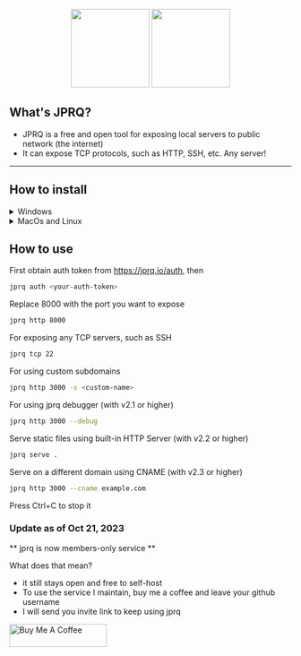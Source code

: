 <p align="center">
    <img height="140" src="https://user-images.githubusercontent.com/35038240/221522083-1011e567-e2b7-424c-a018-15e965cf8df9.png#gh-light-mode-only">
    <img height="140" src="https://user-images.githubusercontent.com/35038240/221522077-5b1e3eca-ca85-4c9f-93a9-afd39cc93c88.png#gh-dark-mode-only">
</p>

## What's JPRQ?

- JPRQ is a free and open tool for exposing local servers to public network (the internet)
- It can expose TCP protocols, such as HTTP, SSH, etc. Any server!

---

## How to install

<details>
<summary>Windows</summary>
<p align='center'><a href="https://youtube.com/watch?v=frgVQPi-GlY">📹Video tutorial</a><br></p>

1. Install the latest <a href='https://github.com/azimjohn/jprq/releases'>release</a> of JPRQ<br>
2. Place the file where it is convenient for you<br><br>
   <i>(At this point, you can use the program, but you will need to manually call the <code>.exe</code> file)</i><br>
3. Create <b>jprq.bat</b> file so we can use the "jprq" keyword to call the <b>.exe</b> file<br>

    ```bash
    @echo off
    "C:\Exact\Path\To\File\jprq-windows-386.exe" %*
    ```

4. Awesome! Finally, we need to <a href="https://www.youtube.com/watch?v=gb9e3m98avk">add to the environment variable "
   PATH"</a>, the path to the folder where we created .bat file <i>(step 3)</i><br><br>

<p align='center'><b>Congratulations!</b> You can check if everything is working with the jprq command in CMD</p>
<hr>

</details>

<details>
    <summary> MacOs and Linux</summary>

```bash
$ brew install jprq
```

or

```bash
$ curl -fsSL https://jprq.io/install.sh | sudo bash
```

Arch-based distros

1. JPRQ is available on the [AUR](https://aur.archlinux.org/packages/jprq/).

   ```bash
   git clone https://aur.archlinux.org/jprq.git
   cd jprq
   makepkg -si
   ```

2. You can use an AUR helper like `yay` to install it:

   ```bash
   yay -S jprq
   ```

</details>

## How to use

First obtain auth token from https://jprq.io/auth, then

```bash
jprq auth <your-auth-token>
```

Replace 8000 with the port you want to expose

```bash
jprq http 8000
```

For exposing any TCP servers, such as SSH

```bash
jprq tcp 22
```

For using custom subdomains

```bash
jprq http 3000 -s <custom-name>
```

For using jprq debugger (with v2.1 or higher)

```bash
jprq http 3000 --debug
```

Serve static files using built-in HTTP Server (with v2.2 or higher)

```bash
jprq serve .
```

Serve on a different domain using CNAME (with v2.3 or higher)

```bash
jprq http 3000 --cname example.com
```

Press Ctrl+C to stop it

### Update as of Oct 21, 2023

** jprq is now members-only service **

What does that mean?

- it still stays open and free to self-host
- To use the service I maintain, buy me a coffee and leave your github username
- I will send you invite link to keep using jprq

<a href="https://www.buymeacoffee.com/azimjon" target="_blank"><img src="https://cdn.buymeacoffee.com/buttons/default-orange.png" alt="Buy Me A Coffee" height="41" width="174"></a>
